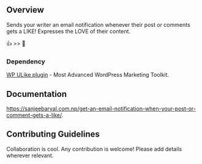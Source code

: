 ## Overview

Sends your writer an email notification whenever their post or comments gets a LIKE! Expresses the LOVE of their content.

👍 >> 📧


### Dependency

[WP ULike plugin](https://wordpress.org/plugins/wp-ulike/) - Most Advanced WordPress Marketing Toolkit.


## Documentation

https://sanjeebaryal.com.np/get-an-email-notification-when-your-post-or-comment-gets-a-like/.


## Contributing Guidelines

Collaboration is cool. Any contribution is welcome! Please add details wherever relevant.
